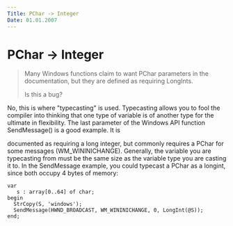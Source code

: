 ```yaml
---
Title: PChar -> Integer
Date: 01.01.2007
---
```



PChar -> Integer
================

> Many Windows functions claim to want PChar parameters in the
> documentation, but they are defined as requiring LongInts.
> 
> Is this a bug?

No, this is where "typecasting" is used. Typecasting allows you to
fool the compiler into thinking that one type of variable is of another
type for the ultimate in flexibility. The last parameter of  the Windows
API function SendMessage() is a good example. It is

documented as requiring a long integer, but commonly requires a PChar
for some messages (WM\_WININICHANGE). Generally, the variable you are
typecasting from must be the same size as the variable type you are
casting it to. In the SendMessage example, you could typecast a PChar as
a longint, since both occupy 4 bytes of memory:

    var 
       s : array[0..64] of char; 
    begin 
      StrCopy(S, 'windows'); 
      SendMessage(HWND_BROADCAST, WM_WININICHANGE, 0, LongInt(@S)); 
    end; 
